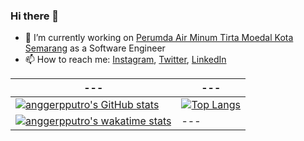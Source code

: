 ### Hi there 👋

- 🔭 I’m currently working on [Perumda Air Minum Tirta Moedal Kota Semarang](https://pdamkotasmg.co.id) as a Software Engineer
- 📫 How to reach me: [Instagram](https://instagram.com/anggerpputro), [Twitter](https://twitter.com/anggerpputro), [LinkedIn](https://linked.in/anggerpputro)

| --- | --- |
| --- | --- |
| [![anggerpputro's GitHub stats](https://github-readme-stats.vercel.app/api?username=anggerpputro&show_icons=true&hide_border=true&count_private=true&include_all_commits=true)](https://github-readme-stats.vercel.app/api?username=anggerpputro) | [![Top Langs](https://github-readme-stats.vercel.app/api/top-langs/?username=anggerpputro&langs_count=8&layout=compact&show_icons=true&hide_border=true&count_private=true&include_all_commits=true)](https://github-readme-stats.vercel.app/api/top-langs/?username=anggerpputro) |
| [![anggerpputro's wakatime stats](https://github-readme-stats.vercel.app/api/wakatime?username=anggerpputro&layout=compact&show_icons=true&hide_border=true&count_private=true&include_all_commits=true)](https://github-readme-stats.vercel.app/api/wakatime?username=anggerpputro) | --- |

<!--
**anggerpputro/anggerpputro** is a ✨ _special_ ✨ repository because its `README.md` (this file) appears on your GitHub profile.

Here are some ideas to get you started:

- 🌱 I’m currently learning ...
- 👯 I’m looking to collaborate on ...
- 🤔 I’m looking for help with ...
- 💬 Ask me about ...
- 😄 Pronouns: ...
- ⚡ Fun fact: ...
-->
